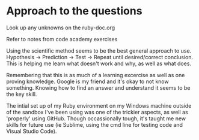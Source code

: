 # Approach to the questions

Look up any unknowns on the ruby-doc.org

Refer to notes from code academy exercises

Using the scientific method seems to be the best general approach to use. Hypothesis -> Prediction -> Test -> Repeat until desired/correct conclusion. This is helping me learn what doesn't work and why, as well as what does.

Remembering that this is as much of a learning excercise as well as one proving knowledge. Google is my friend and it's okay to not know something. Knowing how to find an answer and understand it seems to be the key skill.

The intial set up of my Ruby environment on my Windows machine outside of the sandbox I've been using was one of the trickier aspects, as well as 'properly' using GitHub. Though occassionally tough, it's taught me new skills for future use (ie Sublime, using the cmd line for testing code and Visual Studio Code).
